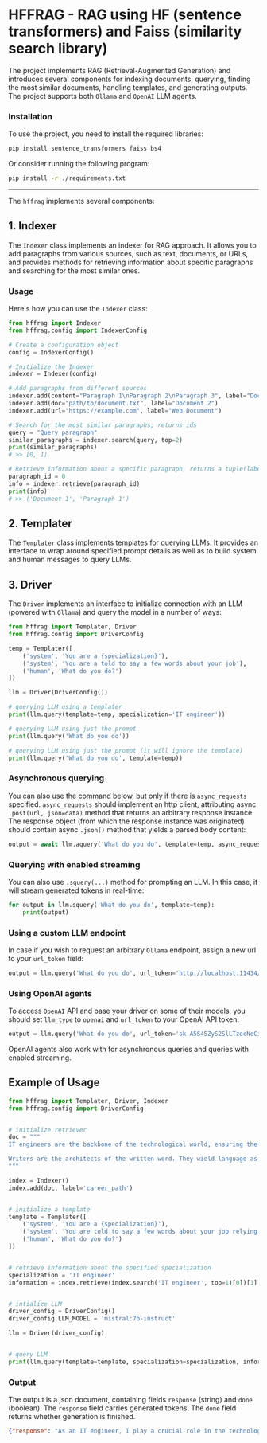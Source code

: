 # HFFRAG - RAG using HF (sentence transformers) and Faiss (similarity search library)

The project implements RAG (Retrieval-Augmented Generation) and introduces several components for indexing documents, querying, finding the most similar documents, handling templates, and generating outputs. The project supports both `Ollama` and `OpenAI` LLM agents.

### Installation

To use the project, you need to install the required libraries:

```bash
pip install sentence_transformers faiss bs4
```

Or consider running the following program:

```bash
pip install -r ./requirements.txt
```

---

The `hffrag` implements several components:

## 1. Indexer

The `Indexer` class implements an indexer for RAG approach. It allows you to add paragraphs from various sources, such as text, documents, or URLs, and provides methods for retrieving information about specific paragraphs and searching for the most similar ones.

### Usage

Here's how you can use the `Indexer` class:

```python
from hffrag import Indexer
from hffrag.config import IndexerConfig

# Create a configuration object
config = IndexerConfig()

# Initialize the Indexer
indexer = Indexer(config)

# Add paragraphs from different sources
indexer.add(content="Paragraph 1\nParagraph 2\nParagraph 3", label="Document 1")
indexer.add(doc="path/to/document.txt", label="Document 2")
indexer.add(url="https://example.com", label="Web Document")

# Search for the most similar paragraphs, returns ids
query = "Query paragraph"
similar_paragraphs = indexer.search(query, top=2)
print(similar_paragraphs)
# >> [0, 1]

# Retrieve information about a specific paragraph, returns a tuple(label, paragraph)
paragraph_id = 0
info = indexer.retrieve(paragraph_id)
print(info)
# >> ('Document 1', 'Paragraph 1')
```

## 2. Templater

The `Templater` class implements templates for querying LLMs. It provides an interface to wrap around specified prompt details as well as to build system and human messages to query LLMs.

## 3. Driver

The `Driver` implements an interface to initialize connection with an LLM (powered with `Ollama`) and query the model in a number of ways:

```python
from hffrag import Templater, Driver
from hffrag.config import DriverConfig

temp = Templater([
	('system', 'You are a {specialization}'),
	('system', 'You are a told to say a few words about your job'),
	('human', 'What do you do?')
])

llm = Driver(DriverConfig())

# querying LLM using a templater
print(llm.query(template=temp, specialization='IT engineer'))

# querying LLM using just the prompt
print(llm.query('What do you do'))

# querying LLM using just the prompt (it will ignore the template)
print(llm.query('What do you do', template=temp))
```  

### Asynchronous querying

You can also use the command below, but only if there is `async_requests` specified.
`async_requests` should implement an http client, attributing async `.post(url, json=data)` method
that returns an arbitrary response instance. The response object (from which the response instance was originated) should contain async `.json()` method that yields a parsed body content:

```python
output = await llm.aquery('What do you do', template=temp, async_requests=async_requests)
```

### Querying with enabled streaming

You can also use `.squery(...)` method for prompting an LLM. In this case, it will stream generated tokens in real-time:

```python
for output in llm.squery('What do you do', template=temp):
	print(output)
```

### Using a custom LLM endpoint 

In case if you wish to request an arbitrary `Ollama` endpoint, assign a new url to your `url_token` field:

```python
output = llm.query('What do you do', url_token='http://localhost:11434/api/generate')
```

### Using OpenAI agents 

To access `OpenAI` API and base your driver on some of their models, you should set `llm_type` to `openai` and `url_token` to your OpenAI API token:

```python
output = llm.query('What do you do', url_token='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', llm_type='openai')
```

OpenAI agents also work with for asynchronous queries and queries with enabled streaming.

## Example of Usage

```python
from hffrag import Templater, Driver, Indexer
from hffrag.config import DriverConfig


# initialize retriever
doc = """
IT engineers are the backbone of the technological world, ensuring the smooth operation and functionality of computer systems, networks, and applications. Their responsibilities encompass a wide range of tasks, from designing and implementing new systems to troubleshooting technical problems and keeping everything up-to-date.

Writers are the architects of the written word. They wield language as their tool, crafting stories, poems, articles, scripts, and countless other forms of creative expression. Their work entertains, informs, educates, and inspires, shaping our understanding of the world and ourselves.
"""

index = Indexer()
index.add(doc, label='career_path')


# initialize a template
template = Templater([
	('system', 'You are a {specialization}'),
	('system', 'You are told to say a few words about your job relying on the following information: {information}'),
	('human', 'What do you do?')
])


# retrieve information about the specified specialization
specialization = 'IT engineer'
information = index.retrieve(index.search('IT engineer', top=1)[0])[1]


# intialize LLM
driver_config = DriverConfig()
driver_config.LLM_MODEL = 'mistral:7b-instruct'

llm = Driver(driver_config)


# query LLM
print(llm.query(template=template, specialization=specialization, information=information))
```

### Output
The output is a json document, containing fields `response` (string) and `done` (boolean). The `response` field carries generated tokens. The `done` field returns whether generation is finished.

```json
{"response": "As an IT engineer, I play a crucial role in the technological world by maintaining and enhancing the functionality of computer systems, networks, and applications. My job involves a diverse range of tasks, from designing and implementing new systems to troubleshooting technical problems and keeping up-to-date with the latest technologies. I work behind the scenes to ensure that the technology infrastructure is running smoothly and efficiently, enabling businesses and organizations to operate effectively. My goal is to prevent technical issues before they occur and to quickly resolve any problems that do arise, minimizing downtime and maximizing productivity.", "done": true}
```
